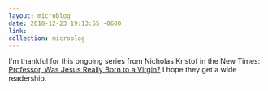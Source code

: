 ```yaml
---
layout: microblog
date: 2018-12-23 19:13:55 -0600
link: 
collection: microblog
---
```

I'm thankful for this ongoing series from Nicholas Kristof in the New Times: [Professor, Was Jesus Really Born to a Virgin?](https://www.nytimes.com/2018/12/21/opinion/sunday/christmas-christian-craig.html#click=https://t.co/NOl1w9cLrC) I hope they get a wide readership.

